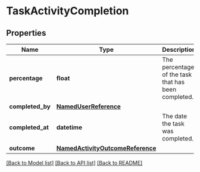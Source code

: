 # TaskActivityCompletion

## Properties
Name | Type | Description | Notes
------------ | ------------- | ------------- | -------------
**percentage** | **float** | The percentage of the task that has been completed. | [optional] [default to 0.0]
**completed_by** | [**NamedUserReference**](NamedUserReference.md) |  | [optional] 
**completed_at** | **datetime** | The date the task was completed. | [optional] 
**outcome** | [**NamedActivityOutcomeReference**](NamedActivityOutcomeReference.md) |  | [optional] 

[[Back to Model list]](../README.md#documentation-for-models) [[Back to API list]](../README.md#documentation-for-api-endpoints) [[Back to README]](../README.md)

